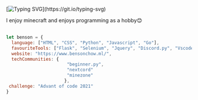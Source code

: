 [![Typing SVG](https://readme-typing-svg.herokuapp.com?color=%23FFD300&lines=Hey+%F0%9F%91%8B%2C+I'm+Benson+Chow!)](https://git.io/typing-svg)

I enjoy minecraft and enjoys programming as a hobby😊
<br/>
<br/>

```javascript
let benson = {
  language: ["HTML", "CSS", "Python", "Javascript", "Go"],
  favouriteTools: ["Flask", "Selenium", "Jquery", "Discord.py", "Vscode", "Tensorflow"],
  website: "https://www.bensonchow.ml/",
  techCommunities: {
                       "beginner.py",
                       "nextcord"
                       "minezone"
                      },
 challenge: "Advant of code 2021"
}
```
